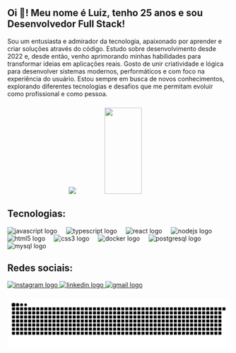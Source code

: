 <h2 align="left">Oi 👋! Meu nome é Luiz, tenho 25 anos e sou Desenvolvedor Full Stack!</h2>

<p align="left">
  Sou um entusiasta e admirador da tecnologia, apaixonado por aprender e criar soluções através do código.  
  Estudo sobre desenvolvimento desde 2022 e, desde então, venho aprimorando minhas habilidades para transformar ideias em aplicações reais.  
  Gosto de unir criatividade e lógica para desenvolver sistemas modernos, performáticos e com foco na experiência do usuário.  
  Estou sempre em busca de novos conhecimentos, explorando diferentes tecnologias e desafios que me permitam evoluir como profissional e como pessoa.
</p>


###

<div align="center">  
   <img src="https://github-readme-stats.vercel.app/api?username=Luiz-Honorato&hide_title=false&hide_rank=false&show_icons=true&include_all_commits=true&count_private=true&disable_animations=false&theme=dracula&locale=en&html,scss&layout=compact&hide_border=true&title_color=00bfbf&text_color=00bfbf&bg_color=0d1117"  />
  <img width="41%" height="195px" src="https://github-readme-stats.vercel.app/api/top-langs/?username=Luiz-Honorato&hide=html,scss&layout=compact&hide_border=true&title_color=00bfbf&text_color=00bfbf&bg_color=0d1117" />
</div>

###

<h2>Tecnologias: </h2>
<div align="left">
  <img src="https://cdn.jsdelivr.net/gh/devicons/devicon/icons/javascript/javascript-original.svg" height="30" alt="javascript logo"  />
  <img width="12" />
  <img src="https://cdn.jsdelivr.net/gh/devicons/devicon/icons/typescript/typescript-original.svg" height="30" alt="typescript logo"  />
  <img width="12" />
  <img src="https://cdn.jsdelivr.net/gh/devicons/devicon/icons/react/react-original.svg" height="30" alt="react logo"  />
  <img width="12" />
  <img src="https://cdn.jsdelivr.net/gh/devicons/devicon/icons/nodejs/nodejs-original.svg" height="30" alt="nodejs logo"  />
  <img width="12" />
  <img src="https://cdn.jsdelivr.net/gh/devicons/devicon/icons/html5/html5-original.svg" height="30" alt="html5 logo"  />
  <img width="12" />
  <img src="https://cdn.jsdelivr.net/gh/devicons/devicon/icons/css3/css3-original.svg" height="30" alt="css3 logo"  />
  <img width="12" />
  <img src="https://cdn.jsdelivr.net/gh/devicons/devicon/icons/docker/docker-original.svg" height="30" alt="docker logo"  />
  <img width="12" />
  <img src="https://cdn.jsdelivr.net/gh/devicons/devicon/icons/postgresql/postgresql-original.svg" height="30" alt="postgresql logo"  />
  <img width="12" />
  <img src="https://cdn.jsdelivr.net/gh/devicons/devicon/icons/mysql/mysql-original.svg" height="30" alt="mysql logo"  />
</div>

###

<h2>Redes sociais: </h2>
<div align="left">
  <a href="https://www.instagram.com/luizroberto.h/" target="_blank">
    <img src="https://img.shields.io/static/v1?message=Instagram&logo=instagram&label=&color=E4405F&logoColor=white&labelColor=&style=for-the-badge" height="35" alt="instagram logo"  />
  </a>
  <a href="https://www.linkedin.com/in/luiz-roberto-6354b320b/" target="_blank">
    <img src="https://img.shields.io/static/v1?message=LinkedIn&logo=linkedin&label=&color=0077B5&logoColor=white&labelColor=&style=for-the-badge" height="35" alt="linkedin logo"  />
  </a>
  <a href="mailto:luizrobertohsilva@gmail.com" target="_blank">
    <img src="https://img.shields.io/static/v1?message=Gmail&logo=gmail&label=&color=D14836&logoColor=white&labelColor=&style=for-the-badge" height="35" alt="gmail logo"  />
  </a>
</div>

###

<img src="https://raw.githubusercontent.com/Luiz-Honorato/Luiz-Honorato/output/snake.svg" alt="Snake animation" />

###
